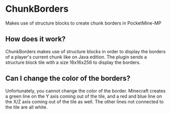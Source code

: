 # ChunkBorders
Makes use of structure blocks to create chunk borders in PocketMine-MP

## How does it work?
ChunkBorders makes use of structure blocks in order to display the borders of a player's current chunk like on Java edition. The plugin sends a structure block tile with a size 16x16x256 to display the borders.

## Can I change the color of the borders?
Unfortunately, you cannot change the color of the border. Minecraft creates a green line on the Y axis coming out of the tile, and a red and blue line on the X/Z axis coming out of the tile as well. The other lines not connected to the tile are all white.
